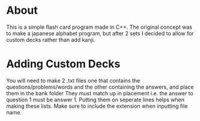 # About
This is a simple flash card program made in C++. The original concept was to make a japanese alphabet program, but after 2 sets I decided to allow for custom decks rather than add kanji.


# Adding Custom Decks 
You will need to make 2 .txt files one that contains the questions/problems/words and the other containing the answers, and place them in the bank folder
They must match up in placement i.e. the answer to question 1 must be answer 1. Putting them on seperate lines helps when making these lists.
Make sure to include the extension when inputting file name.

